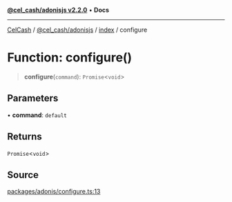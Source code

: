 [**@cel_cash/adonisjs v2.2.0**](../../README.md) • **Docs**

***

[CelCash](../../../../packages.md) / [@cel\_cash/adonisjs](../../README.md) / [index](../README.md) / configure

# Function: configure()

> **configure**(`command`): `Promise`\<`void`\>

## Parameters

• **command**: `default`

## Returns

`Promise`\<`void`\>

## Source

[packages/adonis/configure.ts:13](https://github.com/Pyxlab/celcash/blob/9e2eeefc75067a4b86d18d5bb144eb4446f097c2/packages/adonis/configure.ts#L13)
